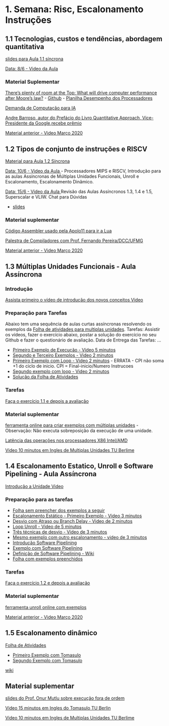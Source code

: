 # 1. Semana: Risc, Escalonamento Instruções



## 1.1 Tecnologias, custos e tendências, abordagem quantitativa
[slides para Aula 1.1 síncrona](https://docs.google.com/presentation/d/1_LykWtdGVN7RCOvt1C8jXhd5BZuPTYUz1-FzViksB7w/edit?usp=sharing)

[Data:  8/6 - Video da Aula](https://drive.google.com/file/d/1Isv5wZIeNv05wWamkATrtnHmqli2NJBl/view?usp=sharing)

### Material Suplementar

[ There’s plenty of room at the Top: What will drive computer performance after Moore’s law?](https://science.sciencemag.org/content/368/6495/eaam9744) - [Github](https://github.com/neboat/Moore)  - [Planilha Desempenho dos Processadores](https://github.com/neboat/Moore/blob/master/hardware-performance-scaling.xlsx)

[Demanda de Computação para IA](https://openai.com/blog/ai-and-compute/)

[Andre Barroso, autor do Prefácio do Livro Quantitative Approach, Vice-Presidente da Google,recebe prêmio](https://awards.acm.org/eckert-mauchly)

[Material anterior - Video Março 2020](https://youtu.be/AtJY9AX00fo)

## 1.2 Tipos de conjunto de instruções e RISCV

[Material para Aula 1.2 Síncrona](https://docs.google.com/presentation/d/1zlJNTTrgUyfpty75FxJkH2L89NVwTZnoORfMrpaI88o/edit?usp=sharing) 



[Data:  10/6 - Video da Aula ](https://drive.google.com/file/d/1cMzrNN_NSITii482HqIxJZTsHC7W-7Tb/view) - Processadores MIPS e RISCV, Introdução para as aulas Assíncronas de Múltiplas Unidades Funcionais, Unroll e Escalonamento, Escalonamento Dinâmico.

[Data:  15/6 - Video da Aula ]()  Revisão das Aulas Assíncronos 1.3, 1.4 e 1.5, Superscalar e VLIW. Chat para Dúvidas

* [slides](https://docs.google.com/presentation/d/14wxD1nXVCHVqidB4S4sbar_OGkiAhkooeNXDyEL-RZ8/edit?usp=sharing)


### Material suplementar 
[Código Assembler usado pela Apolo11 para ir a Lua](https://fermatslibrary.com/s/apollo-11-implementation-of-trigonometric-functions#email-newsletter)

[Palestra de Compiladores com Prof. Fernando Pereira/DCC/UFMG](https://www.youtube.com/watch?v=Czvo_mf-sqg)

[Material anterior - Video Março 2020](https://youtu.be/AksZXs9se8I)

## 1.3 Múltiplas Unidades Funcionais - Aula Assíncrona

### Introdução

[Assista primeiro o vídeo de introdução dos novos conceitos Video](https://youtu.be/NGlhWtaQUvE)


### Preparação para Tarefas
Abaixo tem uma sequência de aulas curtas assíncronas resolvendo os exemplos da [Folha de atividades para multiplas unidades](https://docs.google.com/document/d/1_H4PROif7zX79emB2uQxAAEo2Fmr2UtkNiI1GcoOOvM/edit?usp=sharing). Tarefas: Assistir os vídeos, fazer o exercício abaixo, postar a solução do exercício no seu Github e fazer o questionário de avaliação. Data de Entrega das Tarefas: ...


* [Primeiro Exemplo de Execução - Vídeo 5 minutos](https://youtu.be/F2JXO-GINOg)
* [Segundo e Terceiro Exemplos - Video 2 minutos](https://youtu.be/dHiv8k4JrPU)
* [Primeiro Exemplo com Loop - Video 2 minutos](https://youtu.be/8P2jy4S7qXA) - ERRATA - CPI não soma +1 do ciclo de inicio. CPI = Final-inicio/Numero Instrucoes
* [Segundo exemplo com loop - Video 2 minutos](https://youtu.be/2It4lGZth6Q)
* [Solução da Folha de Atividades](https://docs.google.com/document/d/1WZe5-GYcZtaTBg4WEL1C5XDJmOkNB1uS4YfJthP5soY/edit?usp=sharing)

### Tarefas 
[Faça o exercício 1.1 e depois a avaliação](https://github.com/arduinoufv/inf450_peo/blob/master/exercicio/ex1.md)

### Material suplementar
[ferramenta online para criar exemplos com múltiplas unidades](http://www.ecs.umass.edu/ece/koren/architecture/windlx/main.html) - Observação: Não executa sobreposição da execução de uma unidade.

[Latência das operações nos processadores X86 Intel/AMD](https://www.agner.org/optimize/instruction_tables.pdf)

[Video 10 minutos em Ingles de Multiplas Unidades TU Berlime](https://www.youtube.com/watch?v=QosdsRx1cb4)

## 1.4 Escalonamento Estatico, Unroll e  Software Pipelining  - Aula Assíncrona

[Introdução a Unidade Video](https://youtu.be/FhOn6kp0QYE)

### Preparação para as tarefas 
* [Folha sem preencher dos exemplos a seguir](https://docs.google.com/document/d/1J-BHI6DYczwqqI01_H-GWNVTFY-30ll7dSgDrcagcH0/edit?usp=sharing)
* [Escalonamento Estático - Primeiro Exemplo - Video 3 minutos](https://youtu.be/NoDAA7KANiY)
* [Desvio com Atraso ou Branch Delay - Video de 2 minutos](https://youtu.be/4W1FAraTlXI)
* [Loop Unroll - Video de 5 minutos](https://youtu.be/-TcEUUia84A)
* [Três técnicas de desvio - Vídeo de 3 minutos](https://youtu.be/BNx9mqevHRs)
* [Mesmo exemplo com outro escalonamento - video de 3 minutos](https://youtu.be/vNJJOH8b8DA)
* [Introdução Software Pipelining](https://youtu.be/g65JZ26sSHI)
* [Exemplo  com Software Pipelining](https://youtu.be/9ubcCHKmc4w)
* [Definição de Software Pipelining - Wiki](https://en.wikipedia.org/wiki/Software_pipelining)
* [Folha com exemplos preenchidos](https://docs.google.com/document/d/11Kep0l6_UFheh5b5t3N8kaGj2hApEXlM3LkGB5kCNxM/edit?usp=sharing) 
### Tarefas
[Faça o exercício 1.2 e depois a avaliação](https://github.com/arduinoufv/inf450_peo/blob/master/exercicio/ex1.md#12-escalonamento-est%C3%A1tico-loop-unrolling-e-software-pipelining)

### Material suplementar
[ferramenta unroll online com exemplos](http://www.ecs.umass.edu/ece/koACren/architecture/LoopUnroll/MainPage.html)

[Material anterior - Video Março 2020](https://youtu.be/gHNWyNlDLy0)

## 1.5 Escalonamento dinâmico 
[Folha de Atividades](https://docs.google.com/document/d/1MgN7hzgopprK_OQvHwNxQX4h9oo6C0T2l3qC-AUrXXk/edit?usp=sharing)

 * [Primeiro Exemplo com Tomasulo](https://youtu.be/9GbUo4_4k6Y)
 * [Segundo Exemplo com Tomasulo](https://youtu.be/KHGXvosM7RY)
 
[wiki](https://en.wikipedia.org/wiki/Tomasulo_algorithm)

## Material suplementar

[slides do Prof. Onur Mutlu sobre execução fora de ordem](https://safari.ethz.ch/digitaltechnik/spring2020/lib/exe/fetch.php?media=onur-digitaldesign-2020-lecture15a-out-of-order-execution-beforelecture.pdf)

[Video 15 minutos em Ingles do Tomasulo TU Berlin](https://www.youtube.com/watch?v=y-N0Dsc9LmU)

[Video 10 minutos em Ingles de Multiplas Unidades TU Berlime](https://www.youtube.com/watch?v=QosdsRx1cb4)

